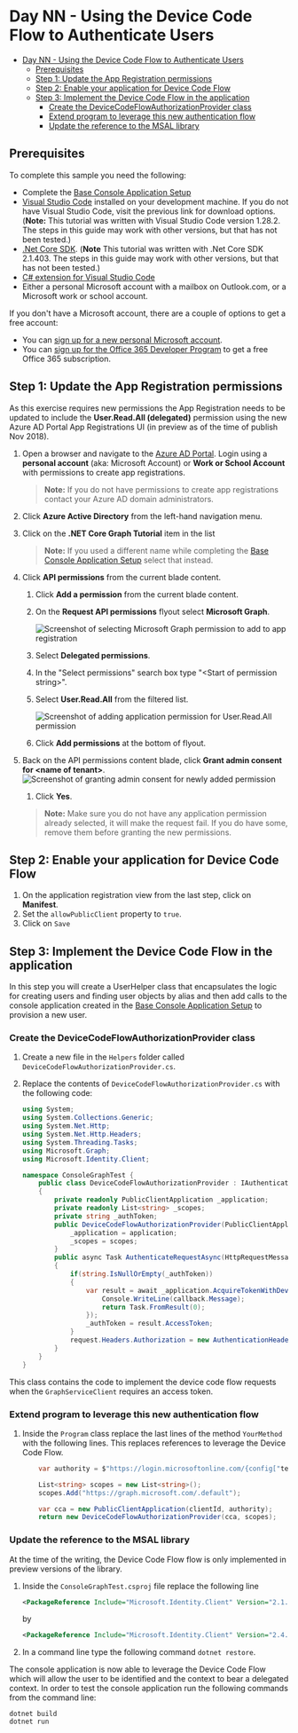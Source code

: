 # Day NN - Using the Device Code Flow to Authenticate Users

- [Day NN - Using the Device Code Flow to Authenticate Users](#day-using-the-device-code-flow-to-authenticate-users)
    - [Prerequisites](#prerequisites)
    - [Step 1: Update the App Registration permissions](#step-1-update-the-app-registration-permissions)
    - [Step 2: Enable your application for Device Code Flow](#step-2-enable-your-application-for-device-code-flow)
    - [Step 3: Implement the Device Code Flow in the application](#step-3-implement-the-device-code-flow-in-the-application)
        - [Create the DeviceCodeFlowAuthorizationProvider class](#create-the-devicecodeflowauthorizationprovider-class)
        - [Extend program to leverage this new authentication flow](#extend-program-to-leverage-this-new-authentication-flow)
        - [Update the reference to the MSAL library](#update-the-reference-to-the-msal-library)

## Prerequisites

To complete this sample you need the following:

- Complete the [Base Console Application Setup](../base-console-app/)
- [Visual Studio Code](https://code.visualstudio.com/) installed on your development machine. If you do not have Visual Studio Code, visit the previous link for download options. (**Note:** This tutorial was written with Visual Studio Code version 1.28.2. The steps in this guide may work with other versions, but that has not been tested.)
- [.Net Core SDK](https://www.microsoft.com/net/download/dotnet-core/2.1#sdk-2.1.403). (**Note** This tutorial was written with .Net Core SDK 2.1.403.  The steps in this guide may work with other versions, but that has not been tested.)
- [C# extension for Visual Studio Code](https://marketplace.visualstudio.com/items?itemName=ms-vscode.csharp)
- Either a personal Microsoft account with a mailbox on Outlook.com, or a Microsoft work or school account.

If you don't have a Microsoft account, there are a couple of options to get a free account:

- You can [sign up for a new personal Microsoft account](https://signup.live.com/signup?wa=wsignin1.0&rpsnv=12&ct=1454618383&rver=6.4.6456.0&wp=MBI_SSL_SHARED&wreply=https://mail.live.com/default.aspx&id=64855&cbcxt=mai&bk=1454618383&uiflavor=web&uaid=b213a65b4fdc484382b6622b3ecaa547&mkt=E-US&lc=1033&lic=1).
- You can [sign up for the Office 365 Developer Program](https://developer.microsoft.com/office/dev-program) to get a free Office 365 subscription.


## Step 1: Update the App Registration permissions

As this exercise requires new permissions the App Registration needs to be updated to include the **User.Read.All (delegated)** permission using the new Azure AD Portal App Registrations UI (in preview as of the time of publish Nov 2018).

1. Open a browser and navigate to the [Azure AD Portal](https://aad.portal.azure.com). Login using a **personal account** (aka: Microsoft Account) or **Work or School Account** with permissions to create app registrations.

    > **Note:** If you do not have permissions to create app registrations contact your Azure AD domain administrators.

1. Click **Azure Active Directory** from the left-hand navigation menu.

1. Click on the **.NET Core Graph Tutorial** item in the list

    > **Note:** If you used a different name while completing the [Base Console Application Setup](../base-console-app/) select that instead.

1. Click **API permissions** from the current blade content.

    1. Click **Add a permission** from the current blade content.
    1. On the **Request API permissions** flyout select **Microsoft Graph**.

        ![Screenshot of selecting Microsoft Graph permission to add to app registration](Images/aad-create-app-05.png)

    1. Select **Delegated permissions**.
    1. In the "Select permissions" search box type "\<Start of permission string\>".
    1. Select **User.Read.All** from the filtered list.

        ![Screenshot of adding application permission for User.Read.All permission](Images/aad-create-app-01.png)

    1. Click **Add permissions** at the bottom of flyout.

1. Back on the API permissions content blade, click **Grant admin consent for \<name of tenant\>**.  
    ![Screenshot of granting admin consent for newly added permission](Images/aad-create-app-02.png)

    1. Click **Yes**.  

    > **Note:** Make sure you do not have any application permission already selected, it will make the request fail. If you do have some, remove them before granting the new permissions.

## Step 2: Enable your application for Device Code Flow

1. On the application registration view from the last step, click on **Manifest**.
2. Set the `allowPublicClient` property to `true`.
3. Click on `Save`

## Step 3: Implement the Device Code Flow in the application

In this step you will create a UserHelper class that encapsulates the logic for creating users and finding user objects by alias and then add calls to the console application created in the [Base Console Application Setup](../base-console-app/) to provision a new user.

### Create the DeviceCodeFlowAuthorizationProvider class

1. Create a new file in the `Helpers` folder called `DeviceCodeFlowAuthorizationProvider.cs`.
1. Replace the contents of `DeviceCodeFlowAuthorizationProvider.cs` with the following code:

    ```cs
    using System;
    using System.Collections.Generic;
    using System.Net.Http;
    using System.Net.Http.Headers;
    using System.Threading.Tasks;
    using Microsoft.Graph;
    using Microsoft.Identity.Client;

    namespace ConsoleGraphTest {
        public class DeviceCodeFlowAuthorizationProvider : IAuthenticationProvider
        {
            private readonly PublicClientApplication _application;
            private readonly List<string> _scopes;
            private string _authToken;
            public DeviceCodeFlowAuthorizationProvider(PublicClientApplication application, List<string> scopes) {
                _application = application;
                _scopes = scopes;
            }
            public async Task AuthenticateRequestAsync(HttpRequestMessage request)
            {
                if(string.IsNullOrEmpty(_authToken))
                {
                    var result = await _application.AcquireTokenWithDeviceCodeAsync(_scopes, callback => {
                        Console.WriteLine(callback.Message);
                        return Task.FromResult(0);
                    });
                    _authToken = result.AccessToken;
                }
                request.Headers.Authorization = new AuthenticationHeaderValue("bearer", _authToken);
            }
        }
    }
    ```
This class contains the code to implement the device code flow requests when the `GraphServiceClient` requires an access token.

### Extend program to leverage this new authentication flow

1. Inside the `Program` class replace the last lines of the method `YourMethod` with the following lines.  This replaces references to leverage the Device Code Flow.

    ```cs
        var authority = $"https://login.microsoftonline.com/{config["tenantId"]}";

        List<string> scopes = new List<string>();
        scopes.Add("https://graph.microsoft.com/.default");

        var cca = new PublicClientApplication(clientId, authority);
        return new DeviceCodeFlowAuthorizationProvider(cca, scopes);
    ```

### Update the reference to the MSAL library

At the time of the writing, the Device Code Flow flow is only implemented in preview versions of the library.

1. Inside the `ConsoleGraphTest.csproj` file replace the following line

    ```xml
    <PackageReference Include="Microsoft.Identity.Client" Version="2.1.0-preview" /> 
    ```

    by

    ```xml
    <PackageReference Include="Microsoft.Identity.Client" Version="2.4.0-preview" /> 
    ```

1. In a command line type the following command `dotnet restore`.

The console application is now able to leverage the Device Code Flow which will allow the user to be identified and the context to bear a delegated context. In order to test the console application run the following commands from the command line:

```
dotnet build
dotnet run
```